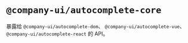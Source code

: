 # `@company-ui/autocomplete-core`

暴露给 `@company-ui/autocomplete-dom`、 `@company-ui/autocomplete-vue`、 `@company-ui/autocomplete-react` 的 API。
